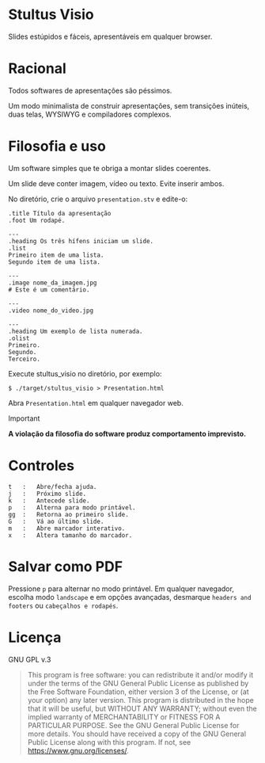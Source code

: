 # Stultus Visio
Slides estúpidos e fáceis, apresentáveis em qualquer browser.

# Racional
Todos softwares de apresentações são péssimos.

Um modo minimalista de construir apresentações, sem transições inúteis, duas telas, WYSIWYG e compiladores complexos.

# Filosofia e uso
Um software simples que te obriga a montar slides coerentes.

Um slide deve conter imagem, vídeo ou texto. Evite inserir ambos.

No diretório, crie o arquivo `presentation.stv` e edite-o:

```
.title Título da apresentação
.foot Um rodapé.

--- 
.heading Os três hífens iniciam um slide.
.list
Primeiro item de uma lista.
Segundo item de uma lista.

---
.image nome_da_imagem.jpg
# Este é um comentário. 

---
.video nome_do_video.jpg

---
.heading Um exemplo de lista numerada.
.olist
Primeiro.
Segundo.
Terceiro.

```

Execute stultus_visio no diretório, por exemplo:
```
$ ./target/stultus_visio > Presentation.html
```

Abra `Presentation.html` em qualquer navegador web.

> [!IMPORTANT]
**A violação da filosofia do software produz comportamento imprevisto.**

# Controles

```
t   :   Abre/fecha ajuda.
j   :   Próximo slide.
k   :   Antecede slide.
p   :   Alterna para modo printável. 
gg  :   Retorna ao primeiro slide.
G   :   Vá ao último slide.
m   :   Abre marcador interativo.
x   :   Altera tamanho do marcador.

```

# Salvar como PDF
Pressione `p` para alternar no modo printável. Em qualquer navegador, escolha modo `landscape` e em opções avançadas, desmarque `headers and footers` ou `cabeçalhos e rodapés`.

# Licença
GNU GPL v.3
>This program is free software: you can redistribute it and/or modify it under the terms of the GNU General Public License as published by the Free Software Foundation, either version 3 of the License, or (at your option) any later version. This program is distributed in the hope that it will be useful, but WITHOUT ANY WARRANTY; without even the implied warranty of MERCHANTABILITY or FITNESS FOR A PARTICULAR PURPOSE.  See the GNU General Public License for more details. You should have received a copy of the GNU General Public License along with this program.  If not, see https://www.gnu.org/licenses/.
